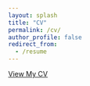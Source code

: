 ```yaml
---
layout: splash
title: "CV"
permalink: /cv/
author_profile: false
redirect_from:
  - /resume
---
```


[View My CV](files/CV.pdf)
